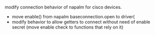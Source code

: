 modify connection behavior of napalm for cisco devices.
 - move enable() from napalm baseconnection.open  to driver(
 - modify behavior to allow getters to connect without need of enable secret
   (move enable check to functions that rely on it)
